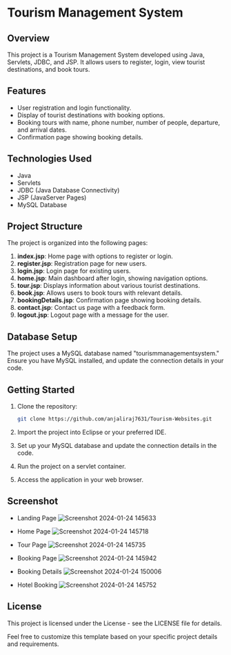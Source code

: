 # Tourism Management System

## Overview

This project is a Tourism Management System developed using Java, Servlets, JDBC, and JSP. It allows users to register, login, view tourist destinations, and book tours.

## Features

- User registration and login functionality.
- Display of tourist destinations with booking options.
- Booking tours with name, phone number, number of people, departure, and arrival dates.
- Confirmation page showing booking details.

## Technologies Used

- Java
- Servlets
- JDBC (Java Database Connectivity)
- JSP (JavaServer Pages)
- MySQL Database

## Project Structure

The project is organized into the following pages:

1. **index.jsp**: Home page with options to register or login.
2. **register.jsp**: Registration page for new users.
3. **login.jsp**: Login page for existing users.
4. **home.jsp**: Main dashboard after login, showing navigation options.
5. **tour.jsp**: Displays information about various tourist destinations.
6. **book.jsp**: Allows users to book tours with relevant details.
7. **bookingDetails.jsp**: Confirmation page showing booking details.
8. **contact.jsp**: Contact us page with a feedback form.
9. **logout.jsp**: Logout page with a message for the user.

## Database Setup

The project uses a MySQL database named "tourismmanagementsystem." Ensure you have MySQL installed, and update the connection details in your code.

## Getting Started

1. Clone the repository:

   ```bash
   git clone https://github.com/anjaliraj7631/Tourism-Websites.git
2. Import the project into Eclipse or your preferred IDE.

3. Set up your MySQL database and update the connection details in the code.

4. Run the project on a servlet container.

5. Access the application in your web browser.

## Screenshot

- Landing Page
![Screenshot 2024-01-24 145633](https://github.com/anjaliraj7631/Tourism-Websites/assets/97984325/3b246c0e-4e9d-4e05-8c06-860014a4cf7b)

- Home Page
![Screenshot 2024-01-24 145718](https://github.com/anjaliraj7631/Tourism-Websites/assets/97984325/fa127d17-e2b1-4a3b-b547-cfd87bbb5e9d)

- Tour Page
![Screenshot 2024-01-24 145735](https://github.com/anjaliraj7631/Tourism-Websites/assets/97984325/8833b173-03db-434d-980e-6aa32c38614c)

- Booking Page
![Screenshot 2024-01-24 145942](https://github.com/anjaliraj7631/Tourism-Websites/assets/97984325/886b926d-879a-47f3-a371-4dee47229a3c)

- Booking Details
![Screenshot 2024-01-24 150006](https://github.com/anjaliraj7631/Tourism-Websites/assets/97984325/6b50305c-8426-471a-925f-6191388ffe33)

- Hotel Booking
![Screenshot 2024-01-24 145752](https://github.com/anjaliraj7631/Tourism-Websites/assets/97984325/dba787d3-3026-4164-945f-7d25b5da172d)


 ## License

 This project is licensed under the License - see the LICENSE file for details.
 
Feel free to customize this template based on your specific project details and requirements.

  
